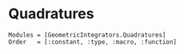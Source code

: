 
# Quadratures

```@autodocs
Modules = [GeometricIntegrators.Quadratures]
Order   = [:constant, :type, :macro, :function]
```
